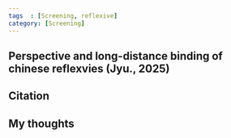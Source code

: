 ```yaml
---
tags  : [Screening, reflexive]
category: [Screening]
---
```

## Perspective and long-distance binding of chinese reflexvies (Jyu., 2025)

## Citation 

## My thoughts
